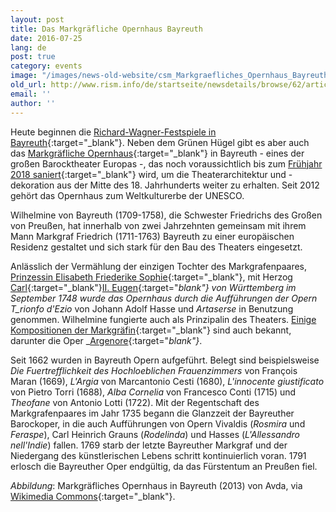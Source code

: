 ```yaml
---
layout: post
title: Das Markgräfliche Opernhaus Bayreuth
date: 2016-07-25
lang: de
post: true
category: events
image: "/images/news-old-website/csm_Markgraefliches_Opernhaus_Bayreuth_2013_47e0aaa7d9.jpg"
old_url: http://www.rism.info/de/startseite/newsdetails/browse/62/article/64/the-margravial-opera-house-in-bayreuth.html
email: ''
author: ''
---
```


Heute beginnen die [Richard-Wagner-Festspiele in Bayreuth](http://www.bayreuther-festspiele.de/){:target="_blank"}. Neben dem Grünen Hügel gibt es aber auch das [Markgräfliche Opernhaus](http://www.bayreuth-wilhelmine.de/englisch/opera/){:target="_blank"} in Bayreuth - eines der großen Barocktheater Europas -, das noch voraussichtlich bis zum [Frühjahr 2018 saniert](http://www.sanierung-opernhaus-bayreuth.de/english/){:target="_blank"} wird, um die Theaterarchitektur und -dekoration aus der Mitte des 18. Jahrhunderts weiter zu erhalten. Seit 2012 gehört das Opernhaus zum Weltkulturerbe der UNESCO.

Wilhelmine von Bayreuth (1709-1758), die Schwester Friedrichs des Großen von Preußen, hat innerhalb von zwei Jahrzehnten gemeinsam mit ihrem Mann Markgraf Friedrich (1711-1763) Bayreuth zu einer europäischen Residenz gestaltet und sich stark für den Bau des Theaters eingesetzt.


Anlässlich der Vermählung der einzigen Tochter des Markgrafenpaares, [Prinzessin Elisabeth Friederike Sophie](https://opac.rism.info/search?View=rism&q=104183519){:target="_blank"}, mit Herzog [Carl](https://opac.rism.info/search?View=rism&q=118560158){:target="_blank"}[II. Eugen](https://opac.rism.info/search?View=rism&q=118560158){:target="_blank"} von Württemberg im September 1748 wurde das Opernhaus durch die Aufführungen der Opern T_rionfo d'Ezio_ von Johann Adolf Hasse und _Artaserse_ in Benutzung genommen. Wilhelmine fungierte auch als Prinzipalin des Theaters. [Einige Kompositionen der Markgräfin](https://opac.rism.info/search?View=rism&q=118633112){:target="_blank"} sind auch bekannt, darunter die Oper _[Argenore](https://opac.rism.info/search?id=453012061){:target="_blank"}_.

Seit 1662 wurden in Bayreuth Opern aufgeführt. Belegt sind beispielsweise _Die Fuertrefflichkeit des Hochloeblichen Frauenzimmers_ von François Maran (1669), _L'Argia_ von Marcantonio Cesti (1680), _L'innocente giustificato_ von Pietro Torri (1688), _Alba Cornelia_ von Francesco Conti (1715) und _Theofane_ von Antonio Lotti (1722). Mit der Regentschaft des Markgrafenpaares im Jahr 1735 begann die Glanzzeit der Bayreuther Barockoper, in die auch Aufführungen von Opern Vivaldis (_Rosmira_ und _Feraspe_), Carl Heinrich Grauns (_Rodelinda_) und Hasses (_L'Allessandro nell'Indie_) fallen. 1769 starb der letzte Bayreuther Markgraf und der Niedergang des künstlerischen Lebens schritt kontinuierlich voran. 1791 erlosch die Bayreuther Oper endgültig, da das Fürstentum an Preußen fiel.


_Abbildung_: Markgräfliches Opernhaus in Bayreuth (2013) von Avda, via [Wikimedia Commons](https://commons.wikimedia.org/wiki/File:Markgr%C3%A4fliches_Opernhaus_-_Bayreuth_-_2013.jpg?uselang=de){:target="_blank"}.

